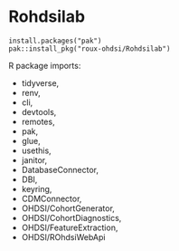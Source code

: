 
# Rohdsilab

```
install.packages("pak")
pak::install_pkg("roux-ohdsi/Rohdsilab")
```

R package imports:
  - tidyverse,
  - renv,
  - cli,
  - devtools,
  - remotes,
  - pak,
  - glue,
  - usethis,
  - janitor,
  - DatabaseConnector,
  - DBI,
  - keyring,
  - CDMConnector,
  - OHDSI/CohortGenerator,
  - OHDSI/CohortDiagnostics,
  - OHDSI/FeatureExtraction,
  - OHDSI/ROhdsiWebApi
